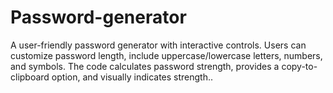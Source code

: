 # Password-generator
A user-friendly password generator with interactive controls. Users can customize password length, include uppercase/lowercase letters, numbers, and symbols. The code calculates password strength, provides a copy-to-clipboard option, and visually indicates strength..
